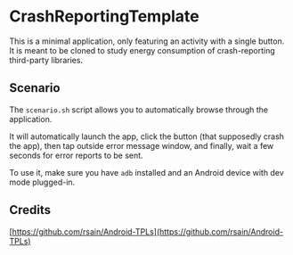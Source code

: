 # CrashReportingTemplate

This is a minimal application, only featuring an activity with a single button. It is meant to be
cloned to study energy consumption of crash-reporting third-party libraries.

## Scenario

The `scenario.sh` script allows you to automatically browse through the application.

It will automatically launch the app, click the button (that supposedly crash the app), then tap
outside error message window, and finally, wait a few seconds for error reports to be sent.

To use it, make sure you have `adb` installed and an Android device with dev mode plugged-in.

## Credits

[https://github.com/rsain/Android-TPLs](https://github.com/rsain/Android-TPLs)
